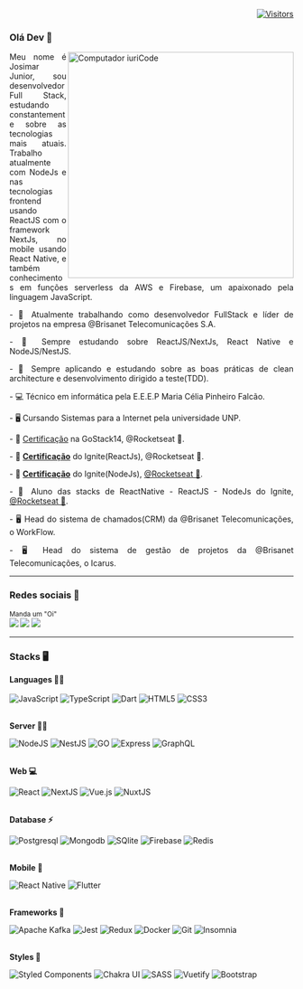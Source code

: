 <div align="right">

[![Visitors](https://komarev.com/ghpvc/?username=josimar16&label=Profile%20views&color=0e75b6&style=flat)](https://github.com/Josimar16)

</div>

### Olá Dev 👋
<img src="https://raw.githubusercontent.com/MicaelliMedeiros/micaellimedeiros/master/image/computer-illustration.png" min-width="400px" max-width="400px" width="400px" align="right" alt="Computador iuriCode">
<p align="justify">
  Meu nome é Josimar Junior, sou desenvolvedor Full Stack, estudando constantemente sobre as tecnologias mais atuais. Trabalho atualmente com NodeJs e nas tecnologias frontend usando ReactJS com o framework NextJs, no mobile usando React Native, e também conhecimentos em funções serverless da AWS e Firebase, um apaixonado pela linguagem JavaScript. 
</p>
<p align="justify">
   - 🔭 Atualmente trabalhando como desenvolvedor FullStack e líder de projetos na empresa @Brisanet Telecomunicações S.A.
</p>
<p align="justify">
   - 🌱 Sempre estudando sobre ReactJS/NextJs, React Native e NodeJS/NestJS.
</p>
<p align="justify">
   - 🌱 Sempre aplicando e estudando sobre as boas práticas de clean architecture e desenvolvimento dirigido a teste(TDD).
</p>
<p align="justify">
   - 💻 Técnico em informática pela E.E.E.P Maria Célia Pinheiro Falcão. 
</p>
<p align="justify">
   - 🖥 Cursando Sistemas para a Internet pela universidade UNP.
</p>
<p align="justify">
   - 🚀 <a href="https://app.rocketseat.com.br/certificates/a5f528d5-4010-420a-a2d6-fb657127de12" target="_blank">Certificação</a></b> na GoStack14, @Rocketseat 🚀.
</p>
<p align="justify">
   - 🚀 <b><a href="https://app.rocketseat.com.br/certificates/a020b144-c187-427a-9eb9-9d5e0379f003" target="_blank">Certificação</a></b> do Ignite(ReactJs), @Rocketseat 🚀.
</p>
<p align="justify">
   - 🚀 <b><a href="https://app.rocketseat.com.br/certificates/9c1a9b2d-3ee6-46b6-8817-be3b6495d788" target="_blank">Certificação</a></b> do Ignite(NodeJs), <a href="https://rocketseat.com.br/sobre">@Rocketseat 🚀</a>.
</p>
<p align="justify">
   - 🚀 Aluno das stacks de ReactNative - ReactJS - NodeJs do Ignite, <a href="https://rocketseat.com.br/sobre">@Rocketseat 🚀</a>.
</p>
<p align="justify">
   - 🖥 Head do sistema de chamados(CRM) da @Brisanet Telecomunicações, o WorkFlow.
</p>
<p align="justify">
   - 🖥 Head do sistema de gestão de projetos da @Brisanet Telecomunicações, o Icarus.
</p>

---- 
### Redes sociais 🔌
<sub>Manda um "Oi" <br>
[<img src="https://img.shields.io/badge/Rocketseat-%237159c1?style=for-the-badge&logo=ghost&theme=dark" />](https://app.rocketseat.com.br/me/josimarjunior) 
[<img src="https://img.shields.io/badge/linkedin-%230077B5.svg?&style=for-the-badge&logo=linkedin&logoColor=white&theme=dark" />](https://www.linkedin.com/in/josimar-junior-4544a3204/) 
[<img src="https://img.shields.io/badge/Gmail-red?&style=for-the-badge&logo=Gmail&logoColor=white&theme=dark&link=mailto:josimarjr479@gmail.com">](mailto:josimarjr479@gmail.com)   
</sub>

----

### Stacks 🖥

<p align="justify">
  
<div>
  <strong> Languages 👨‍💻 </strong>
  
  <br />
  <br />

  <img alt="JavaScript" src="https://img.shields.io/badge/javascript%20-%23323330.svg?&style=for-the-badge&logo=javascript&logoColor=%23F7DF1E"/>
  <img alt="TypeScript" src="https://img.shields.io/badge/typescript%20-%23007ACC.svg?&style=for-the-badge&logo=typescript&logoColor=white"/>
  <img alt="Dart" src="https://img.shields.io/badge/Dart-0175C2?style=for-the-badge&logo=dart&logoColor=white"/>
  <img alt="HTML5" src="https://img.shields.io/badge/html5%20-%23E34F26.svg?&style=for-the-badge&logo=html5&logoColor=white"/>
  <img alt="CSS3" src="https://img.shields.io/badge/css3-2D63DD.svg?&style=for-the-badge&logo=css3&logoColor=white"/>

  <br />
  <br />
  
  <strong> Server 👨‍🏭 </strong>
  
  <img alt="NodeJS" src="https://img.shields.io/badge/node.js%20-%2343853D.svg?&style=for-the-badge&logo=node.js&logoColor=white"/>
  <img alt="NestJS" src="https://img.shields.io/badge/nestjs%20-%23E0234E.svg?&style=for-the-badge&logo=nestjs&logoColor=white" />
  <img alt="GO" src="https://img.shields.io/badge/Go-00ADD8?style=for-the-badge&logo=go&logoColor=white"/>
  <img alt="Express" src="https://img.shields.io/badge/express-green.svg?&style=for-the-badge&logo=express&logoColor=white"/>
  <img alt="GraphQL" src="https://img.shields.io/badge/graphql%20-E10098.svg?&style=for-the-badge&logo=graphql&logoColor=white"/>
  
  <br />
  <br />
</div>

<div>
  
  <strong> Web 💻 </strong>

  <img alt="React" src="https://img.shields.io/badge/react%20-%2320232a.svg?&style=for-the-badge&logo=react&logoColor=%2361DAFB"/>
  <img alt="NextJS" src="https://img.shields.io/badge/nextjs%20-%23000000.svg?&style=for-the-badge&logo=next.js&logoColor=white"/>
  <img alt="Vue.js" src="https://img.shields.io/badge/vuejs%20-%2335495e.svg?&style=for-the-badge&logo=vue.js&logoColor=%234FC08D"/>
  <img alt="NuxtJS" src="https://img.shields.io/badge/NuxtJS-2F495E.svg?&style=for-the-badge&logo=nuxt.js&logoColor=white"/>

  <br />
  <br />

  <strong> Database ⚡ </strong>

  <img alt="Postgresql" src="https://img.shields.io/badge/postgresql%20-blue.svg?&style=for-the-badge&logo=postgresql&logoColor=white"/>
  <img alt="Mongodb" src="https://img.shields.io/badge/mongodb%20-green.svg?&style=for-the-badge&logo=mongodb&logoColor=white"/>
  <img alt="SQlite" src="https://img.shields.io/badge/sqlite%20-blue.svg?&style=for-the-badge&logo=sqlite&logoColor=white"/>
  <img alt="Firebase" src="https://img.shields.io/badge/firebase-1973E8.svg?&style=for-the-badge&logo=firebase&logoColor=white"/>
  <img alt="Redis" src="https://img.shields.io/badge/redis-%23DD0031.svg?&style=for-the-badge&logo=redis&logoColor=white"/>
  
  <br />
  <br />
</div>
  
<div>
  
  <strong> Mobile 📱 </strong>

  <img alt="React Native" src="https://img.shields.io/badge/React%20Native%20-%2320232a.svg?&style=for-the-badge&logo=react&logoColor=%2361DAFB"/>
  <img alt="Flutter" src="https://img.shields.io/badge/Flutter-02569B?style=for-the-badge&logo=flutter&logoColor=white"/>

  <br />
  <br />
  
  <strong> Frameworks 🚀 </strong>
  
  <img alt="Apache Kafka" src="https://img.shields.io/badge/Apache_Kafka-231F20?style=for-the-badge&logo=apache-kafka&logoColor=white"/>
  <img alt="Jest" src="https://img.shields.io/badge/Jest-C21325?style=for-the-badge&logo=jest&logoColor=white"/>
  <img alt="Redux" src="https://img.shields.io/badge/Redux-593D88?style=for-the-badge&logo=redux&logoColor=white"/>
  <img alt="Docker" src="https://img.shields.io/badge/Docker-2CA5E0?style=for-the-badge&logo=docker&logoColor=white"/>
  <img alt="Git" src="https://img.shields.io/badge/Git-F05032?style=for-the-badge&logo=git&logoColor=white"/>
  <img alt="Insomnia" src="https://img.shields.io/badge/Insomnia-5849be?style=for-the-badge&logo=Insomnia&logoColor=white"/>

  <br />
  <br />
  
  <strong> Styles 💄 </strong>

  <img alt="Styled Components" src="https://img.shields.io/badge/styled--components-DB7093?style=for-the-badge&logo=styled-components&logoColor=white"/>
  <img alt="Chakra UI" src="https://img.shields.io/badge/chakra%20ui-5AC9C8.svg?&style=for-the-badge&logo=chakra-ui&logoColor=white"/>
  <img alt="SASS" src="https://img.shields.io/badge/sass-E10098.svg?&style=for-the-badge&logo=sass&logoColor=white"/>
  <img alt="Vuetify" src="https://img.shields.io/badge/vuetify-1867C0.svg?&style=for-the-badge&logo=vuetify&logoColor=white"/>
  <img alt="Bootstrap" src="https://img.shields.io/badge/bootstrap-7953B3.svg?&style=for-the-badge&logo=bootstrap&logoColor=white"/>
  </p>

</div>
